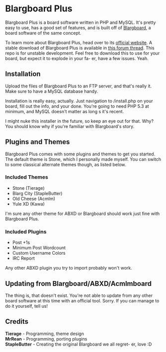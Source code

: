 # Blargboard Plus
Blargboard Plus is a board software written in PHP and MySQL. It's pretty easy to use, has a good set of features, and is built off of [Blargboard](http://blargboard.kuribo64.net), a board software of the same concept.

To learn more about Blargboard Plus, head over to its [official website](http://bbp.github.io). A stable download of Blargboard Plus is available in [this forum thread](http://www.tierage.net/board/?page=thread&id=5). This repo is for unstable development. Feel free to download this to use for your board, but expect it to explode in your fa- er, have a few issues. Yeah.

## Installation
Upload the files of Blargboard Plus to an FTP server, and that's really it. Make sure to have a MySQL database handy.

Installation is really easy, actually. Just navigation to /install.php on your board, fill out the info, and your done. You're going to need PHP 5.3 at minimum, and MySQL doesn't matter as long s it's recent.

I might nuke this installer in the future, so keep an eye out for that. Why? You should know why if you're familiar with Blargboard's story.

## Plugins and Themes
Blargboard Plus comes with some plugins and themes to get you started. The default theme is Stone, which I personally made myself. You can switch to some classical alternate themes though, as listed below.

### Included Themes
- Stone (Tierage)
- Blarg City (StapleButter)
- Old Cheese (Acmlm)
- Yule XD (Kawa)

I'm sure any other theme for ABXD or Blargboard should work just fine with Blargboard Plus.

### Included Plugins
- Post +1s
- Minimum Post Wordcount
- Custom Username Colors
- IRC Report

Any other ABXD plugin you try to import probably won't work.

## Updating from Blargboard/ABXD/Acmlmboard
The thing is, that doesn't exist. You're not able to update from any other board software at this time with an official tool. Sorry. If you can manage to do it yourself, tell us!

## Credits
**Tierage** - Programming, theme design<br>
**MrRean** - Programming, porting plugins<br>
**StapleButter** - Creating the original Blargboard we all regret- er, love :D
